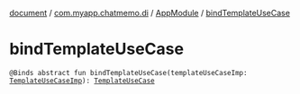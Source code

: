 [document](../../index.md) / [com.myapp.chatmemo.di](../index.md) / [AppModule](index.md) / [bindTemplateUseCase](./bind-template-use-case.md)

# bindTemplateUseCase

`@Binds abstract fun bindTemplateUseCase(templateUseCaseImp: `[`TemplateUseCaseImp`](../../com.myapp.chatmemo.domain.usecase/-template-use-case-imp/index.md)`): `[`TemplateUseCase`](../../com.myapp.chatmemo.domain.usecase/-template-use-case/index.md)